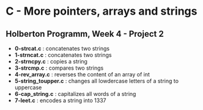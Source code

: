 <h1>C - More pointers, arrays and strings</h1>
<h2>Holberton Programm, Week 4 - Project 2</h2>
<ul>
<li><strong>0-strcat.c</strong> : concatenates two strings</li>
<li><strong>1-strncat.c</strong> : concatenates two strings</li>
<li><strong>2-strncpy.c</strong> : copies a string</li>
<li><strong>3-strcmp.c</strong> : compares two strings</li>
<li><strong>4-rev_array.c</strong> : reverses the content of an array of int</li>
<li><strong>5-string_toupper.c</strong> : changes all lowdercase letters of a string to uppercase</li>
<li><strong>6-cap_string.c</strong> : capitalizes all words of a string</li>
<li><strong>7-leet.c</strong> : encodes a string into 1337</li>
</ul>
